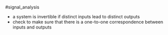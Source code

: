 #signal_analysis 
- a system is invertible if distinct inputs lead to distinct outputs
- check to make sure that there is a one-to-one correspondence between inputs and outputs